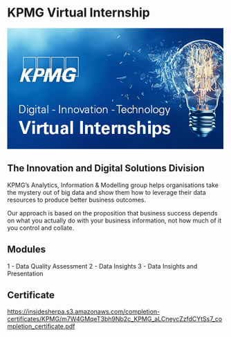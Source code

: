 # KPMG Virtual Internship

![Cat](https://raw.githubusercontent.com/Alemar1990/KPMG_Virtual_Experience/master/KPMG-inside-sherpa-thumb.jpg)

## The Innovation and Digital Solutions Division

KPMG’s Analytics, Information & Modelling group helps organisations take the mystery out of big data and show them how to leverage their data resources to produce better business outcomes.

Our approach is based on the proposition that business success depends on what you actually do with your business information, not how much of it you control and collate.

## Modules

1 - Data Quality Assessment
2 - Data Insights
3 - Data Insights and Presentation


## Certificate

https://insidesherpa.s3.amazonaws.com/completion-certificates/KPMG/m7W4GMqeT3bh9Nb2c_KPMG_aLCneycZzfdCYtSs7_completion_certificate.pdf